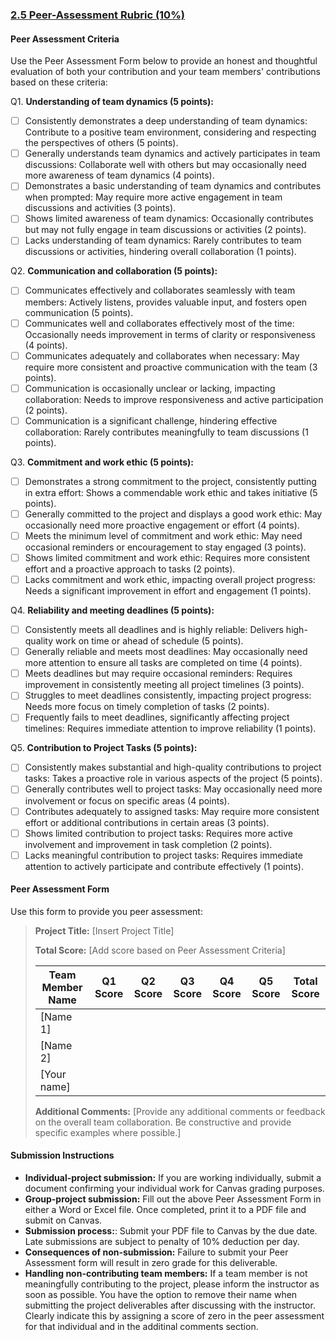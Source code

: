 ### [2.5 Peer-Assessment Rubric (10%)](https://aselshall.github.io/eds/HW/peer)

#### Peer Assessment Criteria
Use the Peer Assessment Form below to provide an honest and thoughtful evaluation of both your contribution and your team members' contributions based on these criteria:

Q1. **Understanding of team dynamics (5 points):**
   - [ ] Consistently demonstrates a deep understanding of team dynamics: Contribute to a positive team environment, considering and respecting the perspectives of others (5 points).
   - [ ] Generally understands team dynamics and actively participates in team discussions: Collaborate well with others but may occasionally need more awareness of team dynamics (4 points).
   - [ ] Demonstrates a basic understanding of team dynamics and contributes when prompted: May require more active engagement in team discussions and activities (3 points).
   - [ ] Shows limited awareness of team dynamics: Occasionally contributes but may not fully engage in team discussions or activities (2 points).
   - [ ] Lacks understanding of team dynamics: Rarely contributes to team discussions or activities, hindering overall collaboration (1 points).

Q2. **Communication and collaboration (5 points):**
   - [ ] Communicates effectively and collaborates seamlessly with team members: Actively listens, provides valuable input, and fosters open communication (5 points).
   - [ ] Communicates well and collaborates effectively most of the time: Occasionally needs improvement in terms of clarity or responsiveness (4 points).
   - [ ] Communicates adequately and collaborates when necessary: May require more consistent and proactive communication with the team (3 points).
   - [ ] Communication is occasionally unclear or lacking, impacting collaboration: Needs to improve responsiveness and active participation (2 points).
   - [ ] Communication is a significant challenge, hindering effective collaboration: Rarely contributes meaningfully to team discussions (1 points).

Q3. **Commitment and work ethic (5 points):**
   - [ ] Demonstrates a strong commitment to the project, consistently putting in extra effort: Shows a commendable work ethic and takes initiative (5 points).
   - [ ] Generally committed to the project and displays a good work ethic: May occasionally need more proactive engagement or effort (4 points).
   - [ ] Meets the minimum level of commitment and work ethic: May need occasional reminders or encouragement to stay engaged (3 points).
   - [ ] Shows limited commitment and work ethic: Requires more consistent effort and a proactive approach to tasks (2 points).
   - [ ] Lacks commitment and work ethic, impacting overall project progress: Needs a significant improvement in effort and engagement (1 points).

Q4. **Reliability and meeting deadlines (5 points):**
   - [ ] Consistently meets all deadlines and is highly reliable: Delivers high-quality work on time or ahead of schedule (5 points).
   - [ ] Generally reliable and meets most deadlines: May occasionally need more attention to ensure all tasks are completed on time (4 points).
   - [ ] Meets deadlines but may require occasional reminders: Requires improvement in consistently meeting all project timelines (3 points).
   - [ ] Struggles to meet deadlines consistently, impacting project progress: Needs more focus on timely completion of tasks (2 points).
   - [ ] Frequently fails to meet deadlines, significantly affecting project timelines: Requires immediate attention to improve reliability (1 points).

Q5. **Contribution to Project Tasks (5 points):**
   - [ ] Consistently makes substantial and high-quality contributions to project tasks: Takes a proactive role in various aspects of the project (5 points).
   - [ ] Generally contributes well to project tasks: May occasionally need more involvement or focus on specific areas (4 points).
   - [ ] Contributes adequately to assigned tasks: May require more consistent effort or additional contributions in certain areas (3 points).
   - [ ] Shows limited contribution to project tasks: Requires more active involvement and improvement in task completion (2 points).
   - [ ] Lacks meaningful contribution to project tasks: Requires immediate attention to actively participate and contribute effectively (1 points).
  
#### Peer Assessment Form
Use this form to provide you peer assessment:
>  **Project Title:** [Insert Project Title] 
> 
> 
> **Total Score:** [Add score based on Peer Assessment Criteria]    
> 
> 
> | Team Member Name | Q1 Score | Q2 Score | Q3 Score | Q4 Score | Q5 Score | Total Score |
> |------------------|----------|----------|----------|----------|----------|-------------|
> | [Name 1]         |          |          |          |          |          |             |
> | [Name 2]         |          |          |          |          |          |             |
> | [Your name]      |          |          |          |          |          |             |
>
> 
> **Additional Comments:** [Provide any additional comments or feedback on the overall team collaboration. Be constructive and provide specific examples where possible.]

#### Submission Instructions
- **Individual-project submission:** If you are working individually, submit a document confirming your individual work for Canvas grading purposes.
- **Group-project submission:** Fill out the above Peer Assessment Form in either a Word or Excel file. Once completed, print it to a PDF file and submit on Canvas.
- **Submission process:**: Submit your PDF file to Canvas by the due date. Late submissions are subject to penalty of 10% deduction per day. 
- **Consequences of non-submission:** Failure to submit your Peer Assessment form will result in zero grade for this deliverable.
- **Handling non-contributing team members:** If a team member is not meaningfully contributing to the project, please inform the instructor as soon as possible. You have the option to remove their name when submitting the project deliverables after discussing with the instructor. Clearly indicate this by assigning a score of zero in the peer assessment for that individual and in the additinal comments section.
